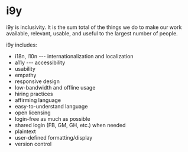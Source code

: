 # i9y 

i9y is inclusivity. It is the sum total of the things we do to make our work available, relevant, usable, and useful to the largest number of people.

i9y includes:

 - i18n, l10n --- internationalization and localization
 - a11y --- accessibility 
 - usability
 - empathy
 - responsive design
 - low-bandwidth and offline usage
 - hiring practices
 - affirming language
 - easy-to-understand language
 - open licensing
 - login-free as much as possible
 - shared login (FB, GM, GH, etc.) when needed
 - plaintext
 - user-defined formatting/display
 - version control
